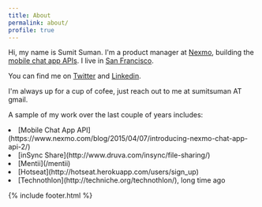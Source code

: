 ```yaml
---
title: About
permalink: about/
profile: true
---
```


Hi, my name is Sumit Suman. I'm a product manager at [Nexmo](http://www.nexmo.com), building the [mobile chat app APIs](https://www.nexmo.com/blog/2015/04/07/introducing-nexmo-chat-app-api-2/). I live in [San Francisco](http://www.pictorymag.com/showcases/san-francisco/).

You can find me on [Twitter](http://twitter.com/arraysum) and [Linkedin](http://linkedin.com/in/sumitsuman).

I'm always up for a cup of cofee, just reach out to me at sumitsuman AT gmail.

A sample of my work over the last couple of years includes:

<li> [Mobile Chat App API](https://www.nexmo.com/blog/2015/04/07/introducing-nexmo-chat-app-api-2/)

<li> [inSync Share](http://www.druva.com/insync/file-sharing/)

<li> [Mentii](/mentii)

<li> [Hotseat](http://hotseat.herokuapp.com/users/sign_up)

<li> [Technothlon](http://techniche.org/technothlon/), long time ago


{% include footer.html %}